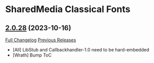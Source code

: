 # SharedMedia Classical Fonts

## [2.0.28](https://github.com/Myrroddin/sharedmedia-classicalfonts/tree/2.0.28) (2023-10-16)
[Full Changelog](https://github.com/Myrroddin/sharedmedia-classicalfonts/compare/2.0.27...2.0.28) [Previous Releases](https://github.com/Myrroddin/sharedmedia-classicalfonts/releases)

- [All] LibStub and Callbackhandler-1.0 need to be hard-embedded  
- [Wrath] Bump ToC  
